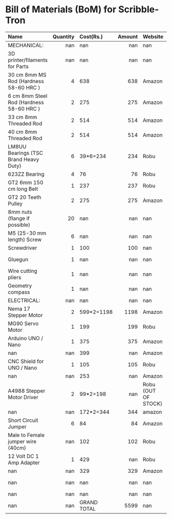 # Bill of Materials (BoM) for Scribble-Tron

| Name                                     |   Quantity  | Cost(Rs.)   |   Amount | Website             | nan         |
|:-----------------------------------------|------------:|:------------|---------:|:--------------------|:------------|
| MECHANICAL:                              |         nan | nan         |      nan | nan                 | nan         |
| 3D printer/filaments for Parts           |         nan | nan         |      nan | nan                 | nan         |
| 30 cm 8mm MS Rod (Hardness 58-60 HRC )   |           4 | 638         |      638 | Amazon              | nan         |
| 6 cm 8mm Steel Rod (Hardness 58-60 HRC ) |           2 | 275         |      275 | Amazon              | nan         |
| 33 cm 8mm Threaded Rod                   |           2 | 514         |      514 | Amazon              | nan         |
| 40 cm 8mm Threaded Rod                   |           2 | 514         |      514 | Amazon              | nan         |
| LM8UU Bearings (TSC Brand Heavy Duty)    |           6 | 39*6=234    |      234 | Robu                | nan         |
| 623ZZ Bearing                            |           4 | 76          |       76 | Robu                | nan         |
| GT2 6mm 150 cm long Belt                 |           1 | 237         |      237 | Robu                | nan         |
| GT2 20 Teeth Pulley                      |           2 | 275         |      275 | Amazon              | nan         |
| 8mm nuts (flange if possible)            |          20 | nan         |      nan | nan                 | nan         |
| M5 (25-30 mm length) Screw               |           6 | nan         |      nan | nan                 | nan         |
| Screwdriver                              |           1 | 100         |      100 | nan                 | nan         |
| Gluegun                                  |           1 | nan         |      nan | nan                 | Total Mech: |
| Wire cutting pliers                      |           1 | nan         |      nan | nan                 | 2863        |
| Geometry compass                         |           1 | nan         |      nan | nan                 | nan         |
| ELECTRICAL:                              |         nan | nan         |      nan | nan                 | nan         |
| Nema 17 Stepper Motor                    |           2 | 599*2=1198  |     1198 | Amazon              | nan         |
| MG90 Servo Motor                         |           1 | 199         |      199 | Robu                | nan         |
| Arduino UNO / Nano                       |           1 | 375         |      375 | Amazon              | nan         |
| nan                                      |         nan | 399         |      nan | Amazon              | nan         |
| CNC Shield for UNO / Nano                |           1 | 105         |      105 | Robu                | nan         |
| nan                                      |         nan | 253         |      nan | Amazon              | nan         |
| A4988 Stepper Motor Driver               |           2 | 99*2=198    |      nan | Robu (OUT OF STOCK) | nan         |
| nan                                      |         nan | 172*2=344   |      344 | amazon              | nan         |
| Short Circuit Jumper                     |           6 | 84          |       84 | Amazon              | nan         |
| Male to Female jumper wire (40cm)        |         nan | 102         |      102 | Robu                | nan         |
| 12 Volt DC 1 Amp Adapter                 |           1 | 429         |      nan | Robu                | nan         |
| nan                                      |         nan | 329         |      329 | Amazon              | nan         |
| nan                                      |         nan | nan         |      nan | nan                 | Total Elec: |
| nan                                      |         nan | nan         |      nan | nan                 | 2736        |
| nan                                      |         nan | GRAND TOTAL |     5599 | nan                 | nan         |
